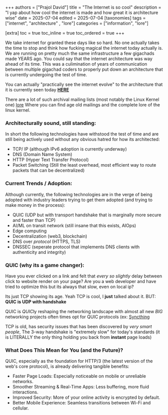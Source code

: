 +++
authors = ["Prajol David"]
title = "The Internet is so cool"
description = "I yap about how cool the internet is made and how great it is architecture wise"
date = 2025-07-04
edited = 2025-07-04
[taxonomies]
tags = ["internet", "architecture" , "lore"]
categories = ["information", "lore"]

[extra]
toc = true
toc_inline = true
toc_ordered = true
+++

We take internet for granted these days like so hard.
No one actually takes the time to stop and think how fucking magical the internet today actually is.
We are running on pretty much the same infrastructure a few gigachads made YEARS ago.
You could say that the internet architecture was way ahead of its time.
This was a culimination of years of communication between multiple gigachad coders to properly put down an architecture that is currently
undergoing the test of time.

You can actually "practically see the internet evolve" to the architecture that it is currently seen today **[HERE](https://www.rfc-editor.org/)**

There are a lot of such archival mailing lists (most notably the Linux Kernel one) [lore](lore.kernel.org)
Where you can find age old mailings and the complete lore of the linux kernel.

### Architecturally sound, still standing:
In short the following technologies have withstood the test of time and are still being actively used without any obvious hatred for how its architected:

- TCP/ IP (although IPv6 adoption is currently underway)
- DNS (Domain Name System)
- HTTP (Hyper Text Transfer Protocol)
- Packet Switching (Still the least overhead, most efficient way to route packets that can be decentralized)


### Current Trends / Adoption:
Although currently, the following technologies are in the verge of being adopted with industry leaders trying to get them adopted (and trying to make money in the process):

- QUIC (UDP but with transport handshake that is marginally more secure and faster than TCP)
- AI/ML on transit network (still insane that this exists, AIOps)
- Edge computing 
- Decentralization (web3, blockchain)
- DNS over *protocol* (HTTPS, TLS)
- DNSSEC (seperate protocol that implements DNS clients with authenticity and integrity)


### QUIC (why its a game changer):

Have you ever clicked on a link and felt that *every so slightly* delay between click to website render on your page?
Are you a web developer and have tried to optimize this but its always that slow, even on local ip?

Its just TCP showing its age. Yeah TCP is cool, I **just** talked about it.
BUT: **QUIC is UDP with handshake**

QUIC is *QUIC*ly reshaping the networking landscape with almost all new *BIG* networking projects often times opt for QUIC protocols (ex: [Syncthing](https://syncthing.net/)

TCP is old, has security issues that has been discovered by *very smart people*, The 3-way handshake is "extremely slow" for today's standards (it is LITERALLY the only thing holding you back from **instant** page loads)

### What Does This Mean for You (and the Future)?
QUIC, especially as the foundation for HTTP/3 (the latest version of the web's core protocol), is already delivering tangible benefits:

- Faster Page Loads: Especially noticeable on mobile or unreliable networks.
- Smoother Streaming & Real-Time Apps: Less buffering, more fluid interactions.
- Improved Security: More of your online activity is encrypted by default.
- Better Mobile Experience: Seamless transitions between Wi-Fi and cellular.

